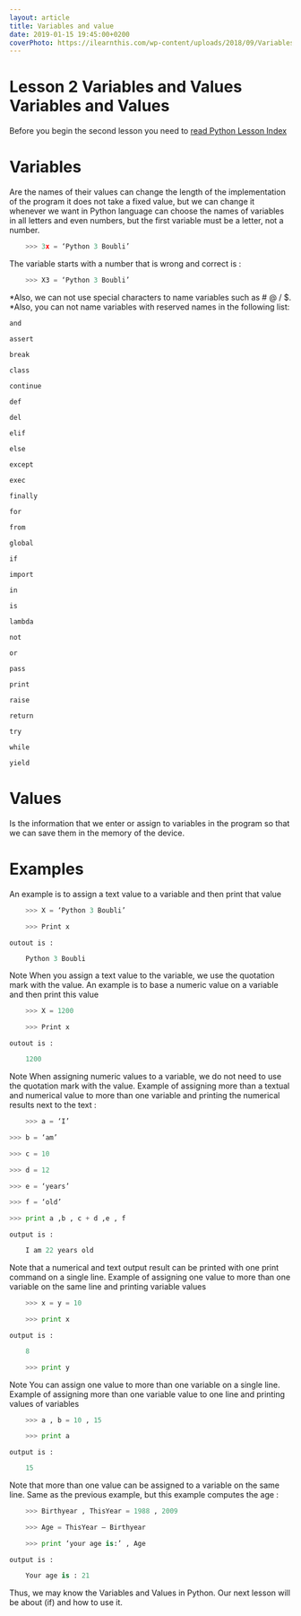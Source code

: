 ```yaml
---
layout: article
title: Variables and value
date: 2019-01-15 19:45:00+0200
coverPhoto: https://ilearnthis.com/wp-content/uploads/2018/09/Variables-python.png
---
```

# Lesson 2 Variables and Values Variables and Values
Before you begin the second lesson you need to [read Python Lesson Index](http://www.google.com)

# Variables
Are the names of their values can change the length of the implementation of the program it does not take a fixed value, but we can change it whenever we want in Python language can choose the names of variables in all letters and even numbers, but the first variable must be a letter, not a number.
```python
	>>> 3x = ‘Python 3 Boubli’
```
The variable starts with a number that is wrong and correct is :
```python
	>>> X3 = ‘Python 3 Boubli’
```

 *Also, we can not use special characters to name variables such as # @ / $.
 *Also, you can not name variables with reserved names in the following list:
```terminal
and  

assert

break

class

continue

def

del

elif

else

except

exec

finally

for

from

global

if

import

in

is

lambda

not

or

pass

print

raise

return

try

while

yield
```

# Values
Is the information that we enter or assign to variables in the program so that we can save them in the memory of the device.

# Examples
An example is to assign a text value to a variable and then print that value

```python
	>>> X = ‘Python 3 Boubli’

	>>> Print x
```
`outout is :`

```python
	Python 3 Boubli
```
Note When you assign a text value to the variable, we use the quotation mark with the value.
An example is to base a numeric value on a variable and then print this value

```python
	>>> X = 1200

	>>> Print x
```
`outout is :`

```python
	1200
```

Note When assigning numeric values to a variable, we do not need to use the quotation mark with the value.
Example of assigning more than a textual and numerical value to more than one variable and printing the numerical results next to the text :


```python
	>>> a = ‘I’

>>> b = ‘am’

>>> c = 10

>>> d = 12

>>> e = ‘years’

>>> f = ‘old’

>>> print a ,b , c + d ,e , f


```

`output is :`

```python
	I am 22 years old
```

Note that a numerical and text output result can be printed with one print command on a single line.
Example of assigning one value to more than one variable on the same line and printing variable values

```python
	>>> x = y = 10

	>>> print x
```

`output is :`

```python
	8

	>>> print y
```
Note You can assign one value to more than one variable on a single line.
Example of assigning more than one variable value to one line and printing values of variables
```python
	>>> a , b = 10 , 15

	>>> print a
```


`output is :`

```python
	15
```

Note that more than one value can be assigned to a variable on the same line.
Same as the previous example, but this example computes the age :

```python
	>>> Birthyear , ThisYear = 1988 , 2009

	>>> Age = ThisYear – Birthyear

	>>> print ‘your age is:’ , Age
```

`output is :`

```python
	Your age is : 21
```

Thus, we may know the Variables and Values in Python.
Our next lesson will be about (if) and how to use it.